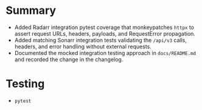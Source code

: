 # Summary
- Added Radarr integration pytest coverage that monkeypatches `httpx` to assert request URLs, headers, payloads, and RequestError propagation.
- Added matching Sonarr integration tests validating the `/api/v3` calls, headers, and error handling without external requests.
- Documented the mocked integration testing approach in `docs/README.md` and recorded the change in the changelog.

# Testing
- `pytest`
